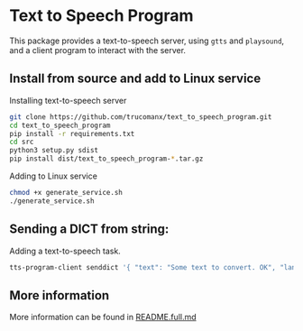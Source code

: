 # Text to Speech Program

This package provides a text-to-speech server, using `gtts` and `playsound`, and a client program to interact with the server.

## Install from source and add to Linux service
Installing text-to-speech server

```bash
git clone https://github.com/trucomanx/text_to_speech_program.git
cd text_to_speech_program
pip install -r requirements.txt
cd src
python3 setup.py sdist
pip install dist/text_to_speech_program-*.tar.gz
```
Adding to Linux service

```bash
chmod +x generate_service.sh
./generate_service.sh
```

## Sending a DICT from string:
Adding a text-to-speech task.

```bash
tts-program-client senddict '{ "text": "Some text to convert. OK", "language": "en", "split_pattern": ["."], "speed":1.25 }'
```

## More information
More information can be found in [README.full.md](README.full.md)
